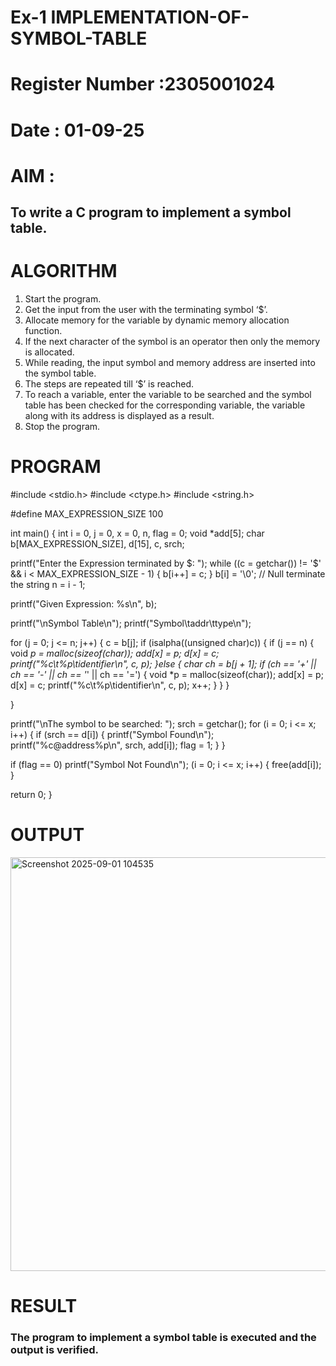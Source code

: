 # Ex-1 IMPLEMENTATION-OF-SYMBOL-TABLE
# Register Number :2305001024
# Date : 01-09-25
# AIM :
## To write a C program to implement a symbol table.
# ALGORITHM
1.	Start the program.
2.	Get the input from the user with the terminating symbol ‘$’.
3.	Allocate memory for the variable by dynamic memory allocation function.
4.	If the next character of the symbol is an operator then only the memory is allocated.
5.	While reading, the input symbol and memory address are inserted into the symbol table.
6.	The steps are repeated till ‘$’ is reached.
7.	To reach a variable, enter the variable to be searched and the symbol table has been checked for the corresponding variable, the variable along with its address is displayed as a result.
8.	Stop the program. 
# PROGRAM

#include <stdio.h> 
#include <ctype.h> 
#include <string.h>

#define MAX_EXPRESSION_SIZE 100

int main() {
int i = 0, j = 0, x = 0, n, flag = 0; void *add[5];
char b[MAX_EXPRESSION_SIZE], d[15], c, srch;

printf("Enter the Expression terminated by $: ");
while ((c = getchar()) != '$' && i < MAX_EXPRESSION_SIZE - 1)
{ 
b[i++] = c;
}
b[i] = '\0'; // Null terminate the string n = i - 1;

printf("Given Expression: %s\n", b);

printf("\nSymbol Table\n"); 
printf("Symbol\taddr\ttype\n");

for (j = 0; j <= n; j++)
{
c = b[j];
if (isalpha((unsigned char)c)) 
{ if (j == n) 
{
void *p = malloc(sizeof(char)); add[x] = p;
d[x] = c; printf("%c\t%p\tidentifier\n", c, p);
}else {
char ch = b[j + 1];
if (ch == '+' || ch == '-' || ch == '*' || ch == '=')
{ void *p = malloc(sizeof(char));
add[x] = p;
d[x] = c;
printf("%c\t%p\tidentifier\n", c, p); 
x++;
}
}
}
 
}

printf("\nThe symbol to be searched: "); 
srch = getchar();
for (i = 0; i <= x; i++) 
{ 
if (srch == d[i]) 
{
printf("Symbol Found\n"); 
printf("%c@address%p\n", srch, add[i]); 
flag = 1;
}
}

if (flag == 0)
printf("Symbol Not Found\n");
(i = 0; i <= x; i++)
{
free(add[i]);
}

return 0;
}



# OUTPUT
<img width="1301" height="662" alt="Screenshot 2025-09-01 104535" src="https://github.com/user-attachments/assets/ae9bcdf1-4463-4f28-898a-6420e6852de2" />

# RESULT
### The program to implement a symbol table is executed and the output is verified.
